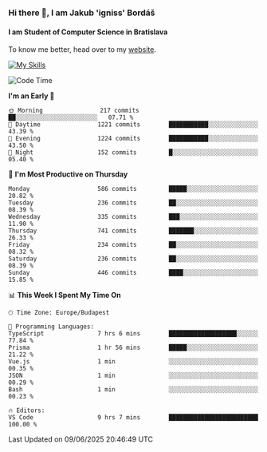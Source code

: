 ### Hi there 👋, I am Jakub 'igniss' Bordáš

#### I am Student of Computer Science in Bratislava
To know me better, head over to my [website](https://bordas.sk).

[![My Skills](https://skillicons.dev/icons?i=js,typescript,html,css,figma,svelte,vue,next,postgresql,nest,express,nodejs)](https://bordas.sk)


<!--START_SECTION:waka-->
![Code Time](http://img.shields.io/badge/Code%20Time-1%2C928%20hrs%2026%20mins-blue)

**I'm an Early 🐤** 

```text
🌞 Morning                217 commits         ██░░░░░░░░░░░░░░░░░░░░░░░   07.71 % 
🌆 Daytime                1221 commits        ███████████░░░░░░░░░░░░░░   43.39 % 
🌃 Evening                1224 commits        ███████████░░░░░░░░░░░░░░   43.50 % 
🌙 Night                  152 commits         █░░░░░░░░░░░░░░░░░░░░░░░░   05.40 % 
```
📅 **I'm Most Productive on Thursday** 

```text
Monday                   586 commits         █████░░░░░░░░░░░░░░░░░░░░   20.82 % 
Tuesday                  236 commits         ██░░░░░░░░░░░░░░░░░░░░░░░   08.39 % 
Wednesday                335 commits         ███░░░░░░░░░░░░░░░░░░░░░░   11.90 % 
Thursday                 741 commits         ███████░░░░░░░░░░░░░░░░░░   26.33 % 
Friday                   234 commits         ██░░░░░░░░░░░░░░░░░░░░░░░   08.32 % 
Saturday                 236 commits         ██░░░░░░░░░░░░░░░░░░░░░░░   08.39 % 
Sunday                   446 commits         ████░░░░░░░░░░░░░░░░░░░░░   15.85 % 
```


📊 **This Week I Spent My Time On** 

```text
🕑︎ Time Zone: Europe/Budapest

💬 Programming Languages: 
TypeScript               7 hrs 6 mins        ███████████████████░░░░░░   77.84 % 
Prisma                   1 hr 56 mins        █████░░░░░░░░░░░░░░░░░░░░   21.22 % 
Vue.js                   1 min               ░░░░░░░░░░░░░░░░░░░░░░░░░   00.35 % 
JSON                     1 min               ░░░░░░░░░░░░░░░░░░░░░░░░░   00.29 % 
Bash                     1 min               ░░░░░░░░░░░░░░░░░░░░░░░░░   00.23 % 

🔥 Editors: 
VS Code                  9 hrs 7 mins        █████████████████████████   100.00 % 
```


 Last Updated on 09/06/2025 20:46:49 UTC
<!--END_SECTION:waka-->
